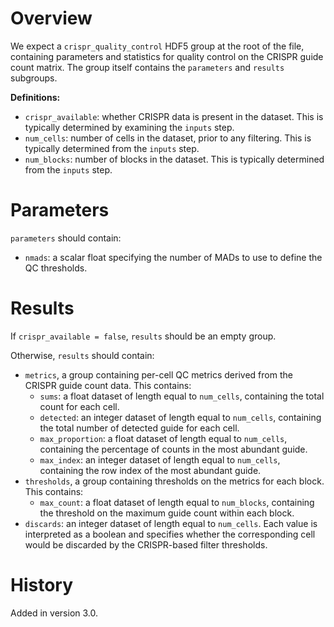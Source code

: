 # Overview

We expect a `crispr_quality_control` HDF5 group at the root of the file, containing parameters and statistics for quality control on the CRISPR guide count matrix.
The group itself contains the `parameters` and `results` subgroups.

**Definitions:**

- `crispr_available`: whether CRISPR data is present in the dataset.
  This is typically determined by examining the `inputs` step.
- `num_cells`: number of cells in the dataset, prior to any filtering.
  This is typically determined from the `inputs` step.
- `num_blocks`: number of blocks in the dataset.
  This is typically determined from the `inputs` step.

# Parameters

`parameters` should contain:

- `nmads`: a scalar float specifying the number of MADs to use to define the QC thresholds.

# Results

If `crispr_available = false`, `results` should be an empty group.

Otherwise, `results` should contain:

- `metrics`, a group containing per-cell QC metrics derived from the CRISPR guide count data.
  This contains:
  - `sums`: a float dataset of length equal to `num_cells`, containing the total count for each cell.
  - `detected`:  an integer dataset of length equal to `num_cells`, containing the total number of detected guide for each cell.
  - `max_proportion`: a float dataset of length equal to `num_cells`, containing the percentage of counts in the most abundant guide.
  - `max_index`: an integer dataset of length equal to `num_cells`, containing the row index of the most abundant guide.
- `thresholds`, a group containing thresholds on the metrics for each block.
  This contains:
  - `max_count`: a float dataset of length equal to `num_blocks`, containing the threshold on the maximum guide count within each block.
- `discards`: an integer dataset of length equal to `num_cells`.
  Each value is interpreted as a boolean and specifies whether the corresponding cell would be discarded by the CRISPR-based filter thresholds.

# History

Added in version 3.0.
